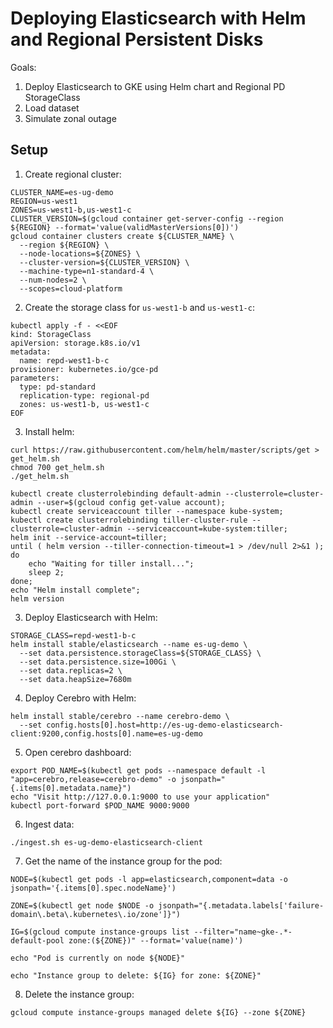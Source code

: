 # Deploying Elasticsearch with Helm and Regional Persistent Disks

Goals:

1. Deploy Elasticsearch to GKE using Helm chart and Regional PD StorageClass
2. Load dataset
3. Simulate zonal outage

## Setup

1. Create regional cluster:

```
CLUSTER_NAME=es-ug-demo
REGION=us-west1
ZONES=us-west1-b,us-west1-c
CLUSTER_VERSION=$(gcloud container get-server-config --region ${REGION} --format='value(validMasterVersions[0])')
gcloud container clusters create ${CLUSTER_NAME} \
  --region ${REGION} \
  --node-locations=${ZONES} \
  --cluster-version=${CLUSTER_VERSION} \
  --machine-type=n1-standard-4 \
  --num-nodes=2 \
  --scopes=cloud-platform
```

2. Create the storage class for `us-west1-b` and `us-west1-c`:

```
kubectl apply -f - <<EOF
kind: StorageClass
apiVersion: storage.k8s.io/v1
metadata:
  name: repd-west1-b-c
provisioner: kubernetes.io/gce-pd
parameters:
  type: pd-standard
  replication-type: regional-pd
  zones: us-west1-b, us-west1-c
EOF
```

3. Install helm:

```
curl https://raw.githubusercontent.com/helm/helm/master/scripts/get > get_helm.sh
chmod 700 get_helm.sh
./get_helm.sh
```

```
kubectl create clusterrolebinding default-admin --clusterrole=cluster-admin --user=$(gcloud config get-value account);
kubectl create serviceaccount tiller --namespace kube-system;
kubectl create clusterrolebinding tiller-cluster-rule --clusterrole=cluster-admin --serviceaccount=kube-system:tiller;
helm init --service-account=tiller;
until ( helm version --tiller-connection-timeout=1 > /dev/null 2>&1 ); do
    echo "Waiting for tiller install...";
    sleep 2;
done;
echo "Helm install complete";
helm version
```

3. Deploy Elasticsearch with Helm:

```
STORAGE_CLASS=repd-west1-b-c
helm install stable/elasticsearch --name es-ug-demo \
  --set data.persistence.storageClass=${STORAGE_CLASS} \
  --set data.persistence.size=100Gi \
  --set data.replicas=2 \
  --set data.heapSize=7680m
```

4. Deploy Cerebro with Helm:

```
helm install stable/cerebro --name cerebro-demo \
  --set config.hosts[0].host=http://es-ug-demo-elasticsearch-client:9200,config.hosts[0].name=es-ug-demo
```

5. Open cerebro dashboard:

```
export POD_NAME=$(kubectl get pods --namespace default -l "app=cerebro,release=cerebro-demo" -o jsonpath="{.items[0].metadata.name}")
echo "Visit http://127.0.0.1:9000 to use your application"
kubectl port-forward $POD_NAME 9000:9000
```

6. Ingest data:

```
./ingest.sh es-ug-demo-elasticsearch-client
```

7. Get the name of the instance group for the pod:

```
NODE=$(kubectl get pods -l app=elasticsearch,component=data -o jsonpath='{.items[0].spec.nodeName}')

ZONE=$(kubectl get node $NODE -o jsonpath="{.metadata.labels['failure-domain\.beta\.kubernetes\.io/zone']}")

IG=$(gcloud compute instance-groups list --filter="name~gke-.*-default-pool zone:(${ZONE})" --format='value(name)')

echo "Pod is currently on node ${NODE}"

echo "Instance group to delete: ${IG} for zone: ${ZONE}"
```

8. Delete the instance group:

```
gcloud compute instance-groups managed delete ${IG} --zone ${ZONE}
```